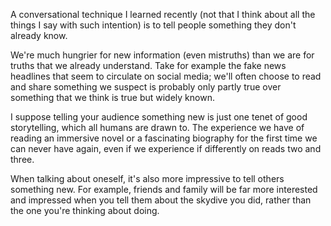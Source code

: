 A conversational technique I learned recently (not that I think about all the things I say with such intention) is to tell people something they don't already know.

We're much hungrier for new information (even mistruths) than we are for truths that we already understand. Take for example the fake news headlines that seem to circulate on social media; we'll often choose to read and share something we suspect is probably only partly true over something that we think is true but widely known.

I suppose telling your audience something new is just one tenet of good storytelling, which all humans are drawn to. The experience we have of reading an immersive novel or a fascinating biography for the first time we can never have again, even if we experience if differently on reads two and three.

When talking about oneself, it's also more impressive to tell others something new. For example, friends and family will be far more interested and impressed when you tell them about the skydive you did, rather than the one you're thinking about doing.
